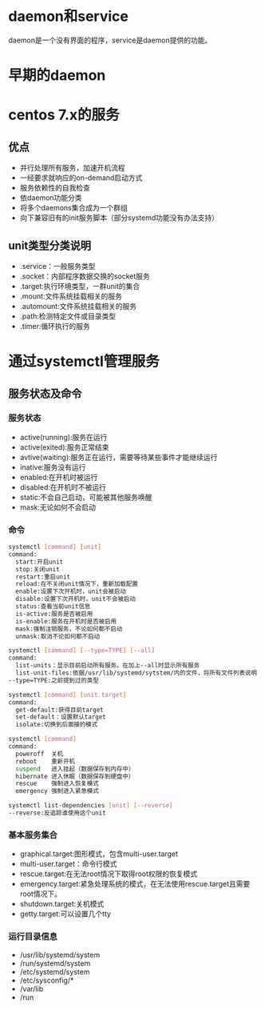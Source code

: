 #   daemon和service
daemon是一个没有界面的程序，service是daemon提供的功能。
#   早期的daemon
#   centos 7.x的服务
##  优点
*   并行处理所有服务，加速开机流程
*   一经要求就响应的on-demand启动方式
*   服务依赖性的自我检查
*   依daemon功能分类
*   将多个daemons集合成为一个群组
*   向下兼容旧有的init服务脚本（部分systemd功能没有办法支持）
##  unit类型分类说明
*   .service：一般服务类型
*   .socket：内部程序数据交换的socket服务
*   .target:执行环境类型，一群unit的集合
*   .mount:文件系统挂载相关的服务
*   .automount:文件系统挂载相关的服务
*   .path:检测特定文件或目录类型
*   .timer:循环执行的服务
#   通过systemctl管理服务
##  服务状态及命令
### 服务状态
*   active(running):服务在运行
*   active(exited):服务正常结束
*   avtive(waiting):服务正在运行，需要等待某些事件才能继续运行
*   inative:服务没有运行
*   enabled:在开机时被运行
*   disabled:在开机时不被运行
*   static:不会自己启动，可能被其他服务唤醒
*   mask:无论如何不会启动
### 命令
```bash
systemctl [command] [unit]
command:
  start:开启unit
  stop:关闭unit
  restart:重启unit
  reload:在不关闭unit情况下，重新加载配置
  enable:设置下次开机时，unit会被启动
  disable:设置下次开机时，unit不会被启动
  status:查看当前unit信息
  is-active:服务是否被启用
  is-enable:服务在开机时是否被启用
  mask:强制注销服务，不论如何都不启动
  unmask:取消不论如何都不启动
```
```bash
systemctl [command] [--type=TYPE] [--all]
command:
  list-units：显示目前启动所有服务。在加上--all时显示所有服务
  list-unit-files:依据/usr/lib/systemd/sytstem/内的文件，将所有文件列表说明
--type=TYPE:之前提到过的类型
```
```bash
systemctl [command] [unit.target]
command:
  get-default:获得目前target
  set-default：设置默认target
  isolate:切换到后面接的模式
```
```bash
systemctl [command]
command:
  poweroff  关机
  reboot    重新开机
  suspend   进入挂起（数据保存到内存中）
  hibernate 进入休眠（数据保存到硬盘中）
  rescue    强制进入恢复模式
  emergency 强制进入紧急模式
```
```bash
systemctl list-dependencies [unit] [--reverse]
--reverse:反追踪谁使用这个unit
```
### 基本服务集合
*   graphical.target:图形模式，包含multi-user.target
*   multi-user.target：命令行模式
*   rescue.target:在无法root情况下取得root权限的恢复模式
*   emergency.target:紧急处理系统的模式，在无法使用rescue.target且需要root情况下。
*   shutdown.target:关机模式
*   getty.target:可以设置几个tty
### 运行目录信息
*   /usr/lib/systemd/system
*   /run/systemd/system
*   /etc/systemd/system
*   /etc/sysconfig/*
*   /var/lib
*   /run